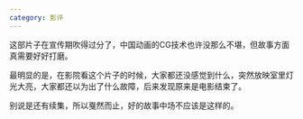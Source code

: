 ```yaml
---
category: 影评
---
```


这部片子在宣传期吹得过分了，中国动画的CG技术也许没那么不堪，但故事方面真需要好好打磨。

最明显的是，在影院看这个片子的时候，大家都还没感觉到什么，突然放映室里灯光大亮，大家都还以为出了什么故障，后来发现原来是电影结束了。

别说是还有续集，所以戛然而止，好的故事中场不应该是这样的。
